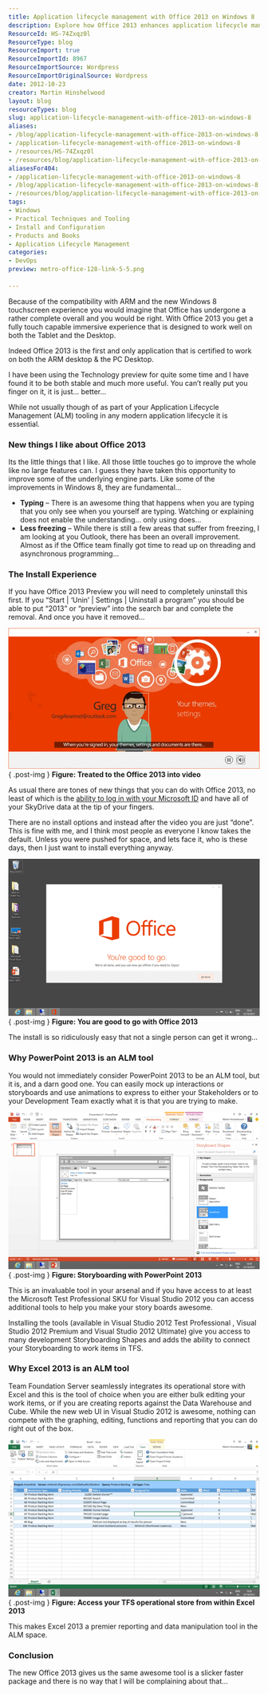 ```yaml
---
title: Application lifecycle management with Office 2013 on Windows 8
description: Explore how Office 2013 enhances application lifecycle management on Windows 8, offering powerful tools for collaboration, reporting, and seamless integration.
ResourceId: HS-74Zxqz0l
ResourceType: blog
ResourceImport: true
ResourceImportId: 8967
ResourceImportSource: Wordpress
ResourceImportOriginalSource: Wordpress
date: 2012-10-23
creator: Martin Hinshelwood
layout: blog
resourceTypes: blog
slug: application-lifecycle-management-with-office-2013-on-windows-8
aliases:
- /blog/application-lifecycle-management-with-office-2013-on-windows-8
- /application-lifecycle-management-with-office-2013-on-windows-8
- /resources/HS-74Zxqz0l
- /resources/blog/application-lifecycle-management-with-office-2013-on-windows-8
aliasesFor404:
- /application-lifecycle-management-with-office-2013-on-windows-8
- /blog/application-lifecycle-management-with-office-2013-on-windows-8
- /resources/blog/application-lifecycle-management-with-office-2013-on-windows-8
tags:
- Windows
- Practical Techniques and Tooling
- Install and Configuration
- Products and Books
- Application Lifecycle Management
categories:
- DevOps
preview: metro-office-128-link-5-5.png

---
```

Because of the compatibility with ARM and the new Windows 8 touchscreen experience you would imagine that Office has undergone a rather complete overall and you would be right. With Office 2013 you get a fully touch capable immersive experience that is designed to work well on both the Tablet and the Desktop.

Indeed Office 2013 is the first and only application that is certified to work on both the ARM desktop & the PC Desktop.

I have been using the Technology preview for quite some time and I have found it to be both stable and much more useful. You can’t really put you finger on it, it is just… better…

While not usually though of as part of your Application Lifecycle Management (ALM) tooling in any modern application lifecycle it is essential.

### New things I like about Office 2013

Its the little things that I like. All those little touches go to improve the whole like no large features can. I guess they have taken this opportunity to improve some of the underlying engine parts. Like some of the improvements in Windows 8, they are fundamental…

- **Typing** – There is an awesome thing that happens when you are typing that you only see when you yourself are typing. Watching or explaining does not enable the understanding… only using does…
- **Less freezing** – While there is still a few areas that suffer from freezing, I am looking at you Outlook, there has been an overall improvement. Almost as if the Office team finally got time to read up on threading and asynchronous programming…

### The Install Experience

If you have Office 2013 Preview you will need to completely uninstall this first. If you “Start | ‘Unin’ | Settings | Uninstall a program” you should be able to put “2013” or “preview” into the search bar and complete the removal. And once you have it removed…

[![Treated to the Office 2013 into video](images/image_thumb16-1-1.png "Treated to the Office 2013 into video")](http://blog.hinshelwood.com/files/2012/10/image42.png)  
{ .post-img }
**Figure: Treated to the Office 2013 into video**

As usual there are tones of new things that you can do with Office 2013, no least of which is the [ability to log in with your Microsoft ID](http://blog.hinshelwood.com/allow-user-to-change-the-region-for-windows-live-id-billing/) and have all of your SkyDrive data at the tip of your fingers.

There are no install options and instead after the video you are just “done”. This is fine with me, and I think most people as everyone I know takes the default. Unless you were pushed for space, and lets face it, who is these days, then I just want to install everything anyway.

[![You are good to go with Office 2013](images/image_thumb17-2-2.png "You are good to go with Office 2013")](http://blog.hinshelwood.com/files/2012/10/image43.png)  
{ .post-img }
**Figure: You are good to go with Office 2013**

The install is so ridiculously easy that not a single person can get it wrong…

### Why PowerPoint 2013 is an ALM tool

You would not immediately consider PowerPoint 2013 to be an ALM tool, but it is, and a darn good one. You can easily mock up interactions or storyboards and use animations to express to either your Stakeholders or to your Development Team exactly what it is that you are trying to make.

[![StoryBoarding with PowerPoint 2013](images/image_thumb18-3-3.png "StoryBoarding with PowerPoint 2013")](http://blog.hinshelwood.com/files/2012/10/image44.png)  
{ .post-img }
**Figure: Storyboarding with PowerPoint 2013**

This is an invaluable tool in your arsenal and if you have access to at least the Microsoft Test Professional SKU for Visual Studio 2012 you can access additional tools to help you make your story boards awesome.

Installing the tools (available in Visual Studio 2012 Test Professional , Visual Studio 2012 Premium and Visual Studio 2012 Ultimate) give you access to many development Storyboarding Shapes and adds the ability to connect your Storyboarding to work items in TFS.

### Why Excel 2013 is an ALM tool

Team Foundation Server seamlessly integrates its operational store with Excel and this is the tool of choice when you are either bulk editing your work items, or if you are creating reports against the Data Warehouse and Cube. While the new web UI in Visual Studio 2012 is awesome, nothing can compete with the graphing, editing, functions and reporting that you can do right out of the box.

[![Access your TFS operational store from within Excel 2013](images/image_thumb19-4-4.png "Access your TFS operational store from within Excel 2013")](http://blog.hinshelwood.com/files/2012/10/image45.png)  
{ .post-img }
**Figure: Access your TFS operational store from within Excel 2013**

This makes Excel 2013 a premier reporting and data manipulation tool in the ALM space.

### Conclusion

The new Office 2013 gives us the same awesome tool is a slicker faster package and there is no way that I will be complaining about that…
